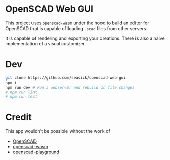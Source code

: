 # OpenSCAD Web GUI

This project uses [`openscad-wasm`](https://github.com/openscad/openscad-wasm) under the hood to
build an editor for OpenSCAD that is capable of loading `.scad` files from other servers.

It is capable of rendering and exporting your creations. There is also a naive implementation of a
visual customizer.

# Dev

```bash
git clone https://github.com/seasick/openscad-web-gui
npm i
npm run dev # Run a webserver and rebuild on file changes
# npm run lint
# npm run test
```

# Credit

This app wouldn't be possible without the work of

- [OpenSCAD](https://openscad.org/)
- [openscad-wasm](https://github.com/openscad/openscad-wasm)
- [openscad-playground](https://github.com/openscad/openscad-playground)
